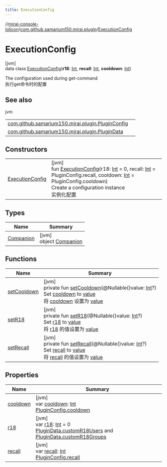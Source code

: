 ```yaml
---
title: ExecutionConfig
---
```

//[mirai-console-lolicon](../../../index.html)/[com.github.samarium150.mirai.plugin](../index.html)/[ExecutionConfig](index.html)



# ExecutionConfig



[jvm]\
data class [ExecutionConfig](index.html)(**r18**: [Int](https://kotlinlang.org/api/latest/jvm/stdlib/kotlin/-int/index.html), **recall**: [Int](https://kotlinlang.org/api/latest/jvm/stdlib/kotlin/-int/index.html), **cooldown**: [Int](https://kotlinlang.org/api/latest/jvm/stdlib/kotlin/-int/index.html))

The configuration used during get-command <br> 执行get命令时的配置



## See also


jvm

| | |
|---|---|
| [com.github.samarium150.mirai.plugin.PluginConfig](../-plugin-config/index.html) |  |
| [com.github.samarium150.mirai.plugin.PluginData](../-plugin-data/index.html) |  |



## Constructors


| | |
|---|---|
| [ExecutionConfig](-execution-config.html) | [jvm]<br>fun [ExecutionConfig](-execution-config.html)(r18: [Int](https://kotlinlang.org/api/latest/jvm/stdlib/kotlin/-int/index.html) = 0, recall: [Int](https://kotlinlang.org/api/latest/jvm/stdlib/kotlin/-int/index.html) = PluginConfig.recall, cooldown: [Int](https://kotlinlang.org/api/latest/jvm/stdlib/kotlin/-int/index.html) = PluginConfig.cooldown)<br>Create a configuration instance <br> 实例化配置 |


## Types


| Name | Summary |
|---|---|
| [Companion](-companion/index.html) | [jvm]<br>object [Companion](-companion/index.html) |


## Functions


| Name | Summary |
|---|---|
| [setCooldown](set-cooldown.html) | [jvm]<br>private fun [setCooldown](set-cooldown.html)(@Nullable()value: [Int](https://kotlinlang.org/api/latest/jvm/stdlib/kotlin/-int/index.html)?)<br>Set [cooldown](cooldown.html) to [value](set-cooldown.html)<br> 将 [cooldown](cooldown.html) 设置为 [value](set-cooldown.html) |
| [setR18](set-r18.html) | [jvm]<br>private fun [setR18](set-r18.html)(@Nullable()value: [Int](https://kotlinlang.org/api/latest/jvm/stdlib/kotlin/-int/index.html)?)<br>Set [r18](r18.html) to [value](set-r18.html)<br> 将 [r18](r18.html) 的值设置为 [value](set-r18.html) |
| [setRecall](set-recall.html) | [jvm]<br>private fun [setRecall](set-recall.html)(@Nullable()value: [Int](https://kotlinlang.org/api/latest/jvm/stdlib/kotlin/-int/index.html)?)<br>Set [recall](recall.html) to [value](set-recall.html)<br> 将 [recall](recall.html) 的值设置为 [value](set-recall.html) |


## Properties


| Name | Summary |
|---|---|
| [cooldown](cooldown.html) | [jvm]<br>var [cooldown](cooldown.html): [Int](https://kotlinlang.org/api/latest/jvm/stdlib/kotlin/-int/index.html)<br>[PluginConfig.cooldown](../-plugin-config/cooldown.html) |
| [r18](r18.html) | [jvm]<br>var [r18](r18.html): [Int](https://kotlinlang.org/api/latest/jvm/stdlib/kotlin/-int/index.html) = 0<br>[PluginData.customR18Users](../-plugin-data/custom-r18-users.html) and [PluginData.customR18Groups](../-plugin-data/custom-r18-groups.html) |
| [recall](recall.html) | [jvm]<br>var [recall](recall.html): [Int](https://kotlinlang.org/api/latest/jvm/stdlib/kotlin/-int/index.html)<br>[PluginConfig.recall](../-plugin-config/recall.html) |

